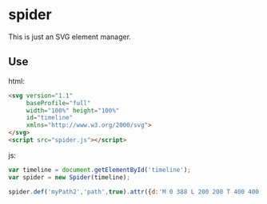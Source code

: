 # spider
This is just an SVG element manager.

## Use

html:
```html
<svg version="1.1"
     baseProfile="full"
     width="100%" height="100%" 
     id="timeline" 
     xmlns="http://www.w3.org/2000/svg">
</svg>
<script src="spider.js"></script>
```
js:
```js
var timeline = document.getElementById('timeline');
var spider = new Spider(timeline);

spider.def('myPath2','path',true).attr({d:'M 0 388 L 200 200 T 400 400' , fill:'red'});
```